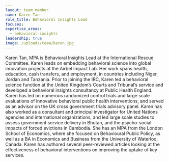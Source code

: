 ```yaml
---
layout: team_member
name: Karen Tan
role_title: Behavioral Insights Lead
focuses:
expertise_areas:
  - behavioral-insights
leadership: true
image: /uploads/team/karen.jpg
---
```


Karen Tan, MPA is Behavioral Insights Lead at the International Rescue Committee. Karen leads on embedding behavioral science into global innovation projects at the Airbel Impact Lab. Her work spans health, education, cash transfers, and employment, in countries including Niger, Jordan and Tanzania. Prior to joining the IRC, Karen led a behavioral science function at the United Kingdom’s Courts and Tribunal’s service and developed a behavioral insights consultancy at Public Health England. Karen has led on numerous randomized control trials and large scale evaluations of innovative behavioral public health interventions, and served as an advisor on the UK cross government trials advisory panel. Karen has also worked as a consultant and principal investigator for United Nations agencies and international organizations, and led large scale studies to assess government service delivery in Bhutan, and the psycho-social impacts of forced evictions in Cambodia. She has an MPA from the London School of Economics, where she focused on Behavioural Public Policy, as well as a BA in Economics and Business from the University of Waterloo, Canada. Karen has authored several peer-reviewed articles looking at the effectiveness of behavioral interventions on improving the uptake of key services.

